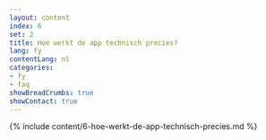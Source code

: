 ```yaml
---
layout: content
index: 6
set: 2
title: Hoe werkt de app technisch precies?
lang: fy
contentLang: nl
categories:
- fy
- faq
showBreadCrumbs: true
showContact: true
---
```

{% include content/6-hoe-werkt-de-app-technisch-precies.md %}
